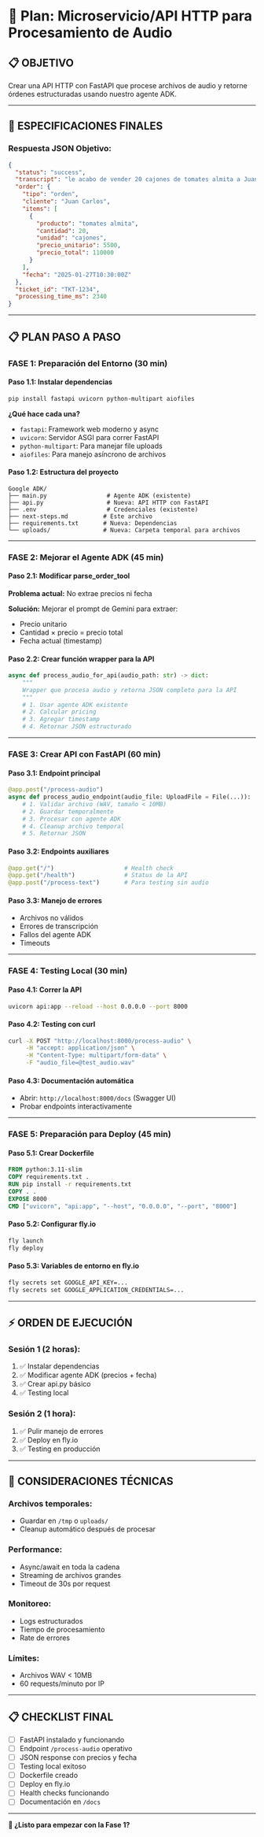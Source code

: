 # 🚀 Plan: Microservicio/API HTTP para Procesamiento de Audio

## 📋 **OBJETIVO**
Crear una API HTTP con FastAPI que procese archivos de audio y retorne órdenes estructuradas usando nuestro agente ADK.

---

## 🎯 **ESPECIFICACIONES FINALES**

### **Respuesta JSON Objetivo:**
```json
{
  "status": "success",
  "transcript": "le acabo de vender 20 cajones de tomates almita a Juan Carlos a 5.500 pesos el cajón",
  "order": {
    "tipo": "orden",
    "cliente": "Juan Carlos", 
    "items": [
      {
        "producto": "tomates almita",
        "cantidad": 20,
        "unidad": "cajones",
        "precio_unitario": 5500,
        "precio_total": 110000
      }
    ],
    "fecha": "2025-01-27T10:30:00Z"
  },
  "ticket_id": "TKT-1234",
  "processing_time_ms": 2340
}
```

---

## 📋 **PLAN PASO A PASO**

### **FASE 1: Preparación del Entorno (30 min)**

#### **Paso 1.1: Instalar dependencias**
```bash
pip install fastapi uvicorn python-multipart aiofiles
```

**¿Qué hace cada una?**
- `fastapi`: Framework web moderno y async
- `uvicorn`: Servidor ASGI para correr FastAPI
- `python-multipart`: Para manejar file uploads
- `aiofiles`: Para manejo asíncrono de archivos

#### **Paso 1.2: Estructura del proyecto**
```
Google ADK/
├── main.py                 # Agente ADK (existente)
├── api.py                  # Nueva: API HTTP con FastAPI  
├── .env                    # Credenciales (existente)
├── next-steps.md          # Este archivo
├── requirements.txt       # Nueva: Dependencias
└── uploads/               # Nueva: Carpeta temporal para archivos
```

---

### **FASE 2: Mejorar el Agente ADK (45 min)**

#### **Paso 2.1: Modificar parse_order_tool**
**Problema actual:** No extrae precios ni fecha

**Solución:** Mejorar el prompt de Gemini para extraer:
- Precio unitario
- Cantidad × precio = precio total  
- Fecha actual (timestamp)

#### **Paso 2.2: Crear función wrapper para la API**
```python
async def process_audio_for_api(audio_path: str) -> dict:
    """
    Wrapper que procesa audio y retorna JSON completo para la API
    """
    # 1. Usar agente ADK existente
    # 2. Calcular pricing
    # 3. Agregar timestamp
    # 4. Retornar JSON estructurado
```

---

### **FASE 3: Crear API con FastAPI (60 min)**

#### **Paso 3.1: Endpoint principal**
```python
@app.post("/process-audio")
async def process_audio_endpoint(audio_file: UploadFile = File(...)):
    # 1. Validar archivo (WAV, tamaño < 10MB)
    # 2. Guardar temporalmente
    # 3. Procesar con agente ADK  
    # 4. Cleanup archivo temporal
    # 5. Retornar JSON
```

#### **Paso 3.2: Endpoints auxiliares**
```python
@app.get("/")                    # Health check
@app.get("/health")              # Status de la API
@app.post("/process-text")       # Para testing sin audio
```

#### **Paso 3.3: Manejo de errores**
- Archivos no válidos
- Errores de transcripción
- Fallos del agente ADK
- Timeouts

---

### **FASE 4: Testing Local (30 min)**

#### **Paso 4.1: Correr la API**
```bash
uvicorn api:app --reload --host 0.0.0.0 --port 8000
```

#### **Paso 4.2: Testing con curl**
```bash
curl -X POST "http://localhost:8000/process-audio" \
     -H "accept: application/json" \
     -H "Content-Type: multipart/form-data" \
     -F "audio_file=@test_audio.wav"
```

#### **Paso 4.3: Documentación automática**
- Abrir: `http://localhost:8000/docs` (Swagger UI)
- Probar endpoints interactivamente

---

### **FASE 5: Preparación para Deploy (45 min)**

#### **Paso 5.1: Crear Dockerfile**
```dockerfile
FROM python:3.11-slim
COPY requirements.txt .
RUN pip install -r requirements.txt
COPY . .
EXPOSE 8000
CMD ["uvicorn", "api:app", "--host", "0.0.0.0", "--port", "8000"]
```

#### **Paso 5.2: Configurar fly.io**
```bash
fly launch
fly deploy
```

#### **Paso 5.3: Variables de entorno en fly.io**
```bash
fly secrets set GOOGLE_API_KEY=...
fly secrets set GOOGLE_APPLICATION_CREDENTIALS=...
```

---

## ⚡ **ORDEN DE EJECUCIÓN**

### **Sesión 1 (2 horas):**
1. ✅ Instalar dependencias
2. ✅ Modificar agente ADK (precios + fecha)
3. ✅ Crear api.py básico
4. ✅ Testing local

### **Sesión 2 (1 hora):**
1. ✅ Pulir manejo de errores
2. ✅ Deploy en fly.io
3. ✅ Testing en producción

---

## 🔧 **CONSIDERACIONES TÉCNICAS**

### **Archivos temporales:**
- Guardar en `/tmp` o `uploads/`
- Cleanup automático después de procesar

### **Performance:**
- Async/await en toda la cadena
- Streaming de archivos grandes
- Timeout de 30s por request

### **Monitoreo:**
- Logs estructurados
- Tiempo de procesamiento
- Rate de errores

### **Límites:**
- Archivos WAV < 10MB
- 60 requests/minuto por IP

---

## 📋 **CHECKLIST FINAL**

- [ ] FastAPI instalado y funcionando
- [ ] Endpoint `/process-audio` operativo
- [ ] JSON response con precios y fecha
- [ ] Testing local exitoso
- [ ] Dockerfile creado
- [ ] Deploy en fly.io
- [ ] Health checks funcionando
- [ ] Documentación en `/docs`

---

**🚀 ¿Listo para empezar con la Fase 1?** 